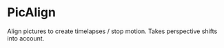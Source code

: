 # PicAlign
Align pictures to create timelapses / stop motion. Takes perspective shifts into account. 
